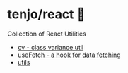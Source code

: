 <div class="py-8 space-y-4">

# tenjo/react 🥷

Collection of React Utilities

</div>

- [cv - class variance util](/utils/cv)
- [useFetch - a hook for data fetching](/utils/use-fetch)
- [utils](/utils/utils)

